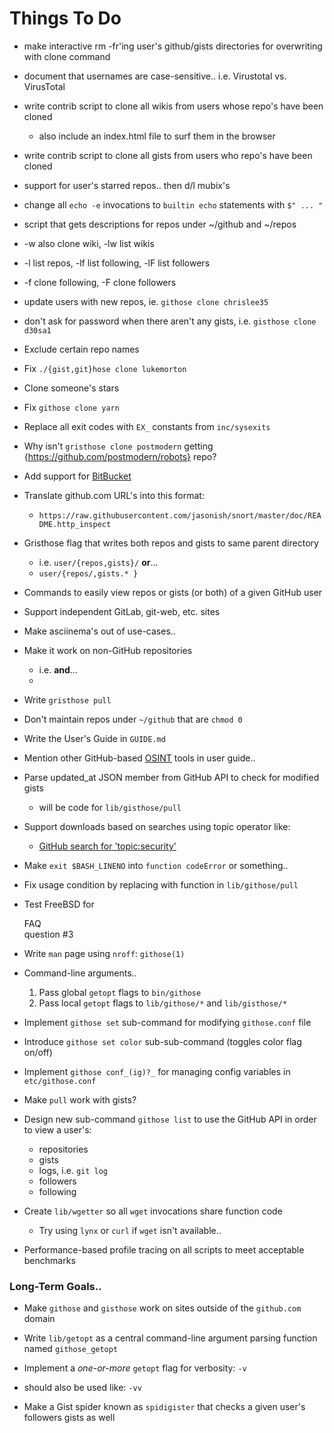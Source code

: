 **Things To Do**
============

* make interactive rm -fr'ing user's github/gists directories for overwriting with clone command

* document that usernames are case-sensitive.. i.e. Virustotal vs. VirusTotal

* write contrib script to clone all wikis from users whose repo's have been cloned 
  - also include an index.html file to surf them in the browser

* write contrib script to clone all gists from users who repo's have been cloned

* support for user's starred repos.. then d/l mubix's

* change all `echo -e` invocations to `builtin echo` statements with `$" ... "`

* script that gets descriptions for repos under ~/github and ~/repos

* -w also clone wiki, -lw list wikis

* -l list repos, -lf list following, -lF list followers

* -f clone following, -F clone followers

* update users with new repos, ie. `githose clone chrislee35`

* don't ask for password when there aren't any gists, i.e. `gisthose clone d30sa1`

* Exclude certain repo names

* Fix `./{gist,git}hose clone lukemorton`

* Clone someone's stars

* Fix `githose clone yarn`

* Replace all exit codes with `EX_` constants from `inc/sysexits`

* Why isn't `gristhose clone postmodern` getting {https://github.com/postmodern/robots} repo?

* Add support for [BitBucket](http://www.bitbucket.org "bitbucket.org")

* Translate github.com URL's into this format:
  - `https://raw.githubusercontent.com/jasonish/snort/master/doc/README.http_inspect`

* Gristhose flag that writes both repos and gists to same parent directory 
  - i.e. `user/{repos,gists}/` __or__...
  - `user/{repos/,gists.* }`

* Commands to easily view repos or gists (or both) of a given GitHub user

* Support independent GitLab, git-web, etc. sites

* Make asciinema's out of use-cases..

* Make it work on non-GitHub repositories
  - i.e. [](https://git.zx2c4.com "") __and__...
  - [](https://bitbucket.org "")

* Write `gristhose pull` 

* Don't maintain repos under `~/github` that are `chmod 0`

* Write the User's Guide in `GUIDE.md` 

* Mention other GitHub-based [OSINT](https://wikipedia.org/wiki/Open-source_intelligence "Open-source Intelligence") tools in user guide..

* Parse updated_at JSON member from GitHub API to check for modified gists
  - will be code for `lib/gisthose/pull`

* Support downloads based on searches using topic operator like:
  - [GitHub search for 'topic:security'](https://github.com/search?q=topic%3Asecurity&type=Repositories "GitHub search for 'topic:security'")

* Make `exit $BASH_LINENO` into `function codeError` or something..

* Fix usage condition by replacing with function in `lib/githose/pull`

* Test FreeBSD for <div title="Frequently Asked Questions">FAQ</div> question #3

* Write `man` page using `nroff`: `githose(1)`

* Command-line arguments..
  1. Pass global `getopt` flags to `bin/githose`
  2. Pass local `getopt` flags to `lib/githose/*` and `lib/gisthose/*`

* Implement `githose set` sub-command for modifying `githose.conf` file

* Introduce `githose set color` sub-sub-command (toggles color flag on/off)
 
* Implement `githose conf_(ig)?_` for managing config variables in `etc/githose.conf`

* Make `pull` work with gists?

* Design new sub-command `githose list` to use the GitHub API in order to view a user's:
  - repositories
  - gists
  - logs, i.e. `git log`
  - followers 
  - following

* Create `lib/wgetter` so all `wget` invocations share function code
  - Try using `lynx` or `curl` if `wget` isn't available..

* Performance-based profile tracing on all scripts to meet acceptable benchmarks


### Long-Term Goals..

* Make `githose` and `gisthose` work on sites outside of the `github.com` domain

* Write `lib/getopt` as a central command-line argument parsing function named `githose_getopt`

* Implement a _one-or-more_ `getopt` flag for verbosity: `-v` 
 - should also be used like: `-vv`

* Make a Gist spider known as `spidigister` that checks a given user's followers gists as well

</body></html>
